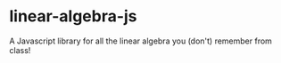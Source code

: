 # linear-algebra-js
A Javascript library for all the linear algebra you (don't) remember from class!
